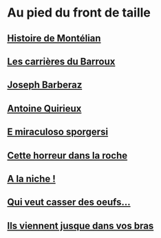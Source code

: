 # Au pied du front de taille

## [Histoire de Montélian](https://github.com/MichelTerrier/Au-pied-du-front-de-taille/blob/main/1.%20Histoire%20de%20Mont%C3%A9lian.pdf)

## [Les carrières du Barroux](https://github.com/MichelTerrier/Au-pied-du-front-de-taille/blob/main/2.%20Les%20carri%C3%A8res%20du%20Barroux.pdf)

## [Joseph Barberaz](https://github.com/MichelTerrier/Au-pied-du-front-de-taille/blob/main/3.%20Joseph%20Barberaz.pdf)

## [Antoine Quirieux](https://github.com/MichelTerrier/Au-pied-du-front-de-taille/blob/main/4.%20Antoine%20Quirieux.pdf)

## [E miraculoso sporgersi](https://github.com/MichelTerrier/Au-pied-du-front-de-taille/blob/main/5.%20E%20miracoloso%20sporgersi.pdf)

## [Cette horreur dans la roche](https://github.com/MichelTerrier/Au-pied-du-front-de-taille/blob/main/6.%20Cette%20horreur%20dans%20la%20roche.pdf)

## [A la niche !](https://github.com/MichelTerrier/Au-pied-du-front-de-taille/blob/main/7.%20%C3%80%20la%20niche%20!.pdf)

## [Qui veut casser des oeufs...](https://github.com/MichelTerrier/Au-pied-du-front-de-taille/blob/main/8.%20Qui%20veut%20casser%20des%20%C5%93ufs%E2%80%A6.pdf)

## [Ils viennent jusque dans vos bras](https://github.com/MichelTerrier/Au-pied-du-front-de-taille/blob/main/9.%20Ils%20viennent%20jusque%20dans%20vos%20bras%E2%80%A6.pdf)
